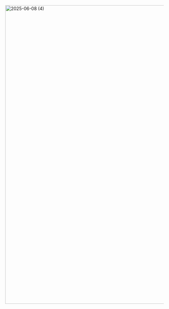 <img width="948" alt="2025-06-08 (4)" src="https://github.com/user-attachments/assets/47743bba-7d4e-46a8-9d1a-ec15a93d1d2b" />
